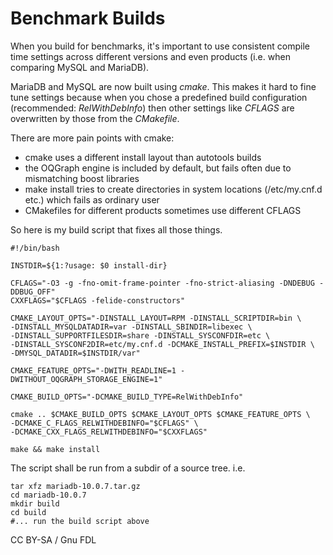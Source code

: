 # Benchmark Builds

When you build for benchmarks, it's important to use consistent compile time settings across different versions and even products (i.e. when comparing MySQL and MariaDB).

MariaDB and MySQL are now built using _cmake_. This makes it hard to fine tune settings because when you chose a predefined build configuration (recommended: _RelWithDebInfo_) then other settings like _CFLAGS_ are overwritten by those from the _CMakefile_.

There are more pain points with cmake:

* cmake uses a different install layout than autotools builds
* the OQGraph engine is included by default, but fails often due to mismatching boost libraries
* make install tries to create directories in system locations (/etc/my.cnf.d etc.) which fails as ordinary user
* CMakefiles for different products sometimes use different CFLAGS

So here is my build script that fixes all those things.

```
#!/bin/bash

INSTDIR=${1:?usage: $0 install-dir}

CFLAGS="-O3 -g -fno-omit-frame-pointer -fno-strict-aliasing -DNDEBUG -DDBUG_OFF"
CXXFLAGS="$CFLAGS -felide-constructors"

CMAKE_LAYOUT_OPTS="-DINSTALL_LAYOUT=RPM -DINSTALL_SCRIPTDIR=bin \
-DINSTALL_MYSQLDATADIR=var -DINSTALL_SBINDIR=libexec \
-DINSTALL_SUPPORTFILESDIR=share -DINSTALL_SYSCONFDIR=etc \
-DINSTALL_SYSCONF2DIR=etc/my.cnf.d -DCMAKE_INSTALL_PREFIX=$INSTDIR \
-DMYSQL_DATADIR=$INSTDIR/var"

CMAKE_FEATURE_OPTS="-DWITH_READLINE=1 -DWITHOUT_OQGRAPH_STORAGE_ENGINE=1"

CMAKE_BUILD_OPTS="-DCMAKE_BUILD_TYPE=RelWithDebInfo"

cmake .. $CMAKE_BUILD_OPTS $CMAKE_LAYOUT_OPTS $CMAKE_FEATURE_OPTS \
-DCMAKE_C_FLAGS_RELWITHDEBINFO="$CFLAGS" \
-DCMAKE_CXX_FLAGS_RELWITHDEBINFO="$CXXFLAGS"

make && make install
```

The script shall be run from a subdir of a source tree. i.e.

```
tar xfz mariadb-10.0.7.tar.gz
cd mariadb-10.0.7
mkdir build
cd build
#... run the build script above
```

CC BY-SA / Gnu FDL
